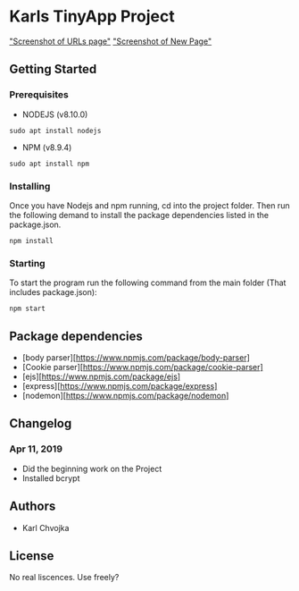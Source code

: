 # Karls TinyApp Project

["Screenshot of URLs page"](https://github.com/karlchvojka/lhl-tinyApp-project/blob/master/docs/tinyapp1.png?raw=true)
["Screenshot of New Page"](https://github.com/karlchvojka/lhl-tinyApp-project/blob/master/docs/tinyapp2.png?raw=true)
## Getting Started
### Prerequisites
- NODEJS (v8.10.0)
```
sudo apt install nodejs
```
- NPM (v8.9.4)
```
sudo apt install npm
```
### Installing
Once you have Nodejs and npm running, cd into the project folder.
Then run the following demand to install the package dependencies listed in the package.json.
```
npm install
```

### Starting
To start the program run the following command from the main folder (That includes package.json):
```
npm start
```

## Package dependencies
- [body parser][https://www.npmjs.com/package/body-parser]
- [Cookie parser][https://www.npmjs.com/package/cookie-parser]
- [ejs][https://www.npmjs.com/package/ejs]
- [express][https://www.npmjs.com/package/express]
- [nodemon][https://www.npmjs.com/package/nodemon]


## Changelog
### Apr 11, 2019
- Did the beginning work on the Project
- Installed bcrypt

## Authors
- Karl Chvojka

## License
No real liscences. Use freely?
